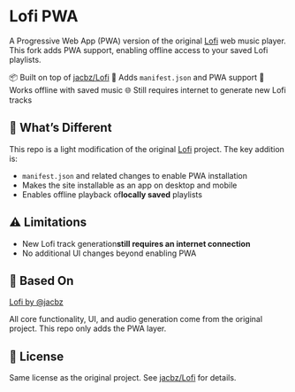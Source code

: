 # Lofi PWA

A Progressive Web App (PWA) version of the original [Lofi](https://github.com/jacbz/Lofi) web music player. This fork adds PWA support, enabling offline access to your saved Lofi playlists.

📦 Built on top of [jacbz/Lofi](https://github.com/jacbz/Lofi)
🚀 Adds `manifest.json` and PWA support
📶 Works offline with saved music
🌐 Still requires internet to generate new Lofi tracks

## 🔧 What’s Different

This repo is a light modification of the original [Lofi](https://github.com/jacbz/Lofi) project. The key addition is:

* `manifest.json` and related changes to enable PWA installation
* Makes the site installable as an app on desktop and mobile
* Enables offline playback of**locally saved** playlists

## ⚠️ Limitations

* New Lofi track generation**still requires an internet connection**
* No additional UI changes beyond enabling PWA

## 🧱 Based On

[Lofi by @jacbz](https://github.com/jacbz/Lofi)

All core functionality, UI, and audio generation come from the original project. This repo only adds the PWA layer.

## 📄 License

Same license as the original project. See [jacbz/Lofi](https://github.com/jacbz/Lofi) for details.
